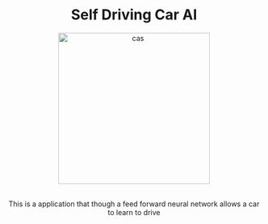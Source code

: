 # 


<h1 align="center">Self Driving Car AI</h1>

<div align="center">
  <a href="https://github.com/MartinGurasvili/Calculator">
    <img width="300" height="300" alt="cas" src="https://user-images.githubusercontent.com/76784461/197058245-3999a55d-e0ff-4951-b054-bc2e970c0bcf.png">
  </a>




  <p align="center">
    <br>
    This is a application that though a feed forward neural network allows a car to learn to drive
    <br />
    <br>
    <br />
    <!--<a href="https://github.com/MartinGurasvili/Calculator/releases/download/v2.0.0/Calculator.app.zip"><strong><img width="20px" height="20px"   alt="apple" src="https://user-images.githubusercontent.com/76784461/154564937-57c93aa0-69f8-497c-97d6-33b1d7d411e0.png"> Install Now</strong></a>
    <p><a href="https://github.com/MartinGurasvili/Calculator/releases/download/v2.0.0w/Calculator.exe"><strong><img width="20px" height="20px"  alt="win" src="https://pnggrid.com/wp-content/uploads/2021/06/Windows-11-Icon-Logo.png"> Install Now</strong></a>
    <br></p>--!>
    
  </p>
</div>
